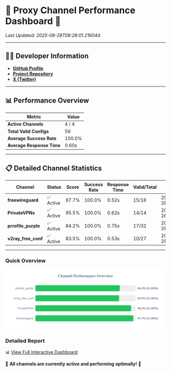 # 🌟 Proxy Channel Performance Dashboard 🌟

_Last Updated: 2025-08-28T08:28:01.216044_

---

## 👩‍💻 Developer Information

- **[GitHub Profile](https://github.com/4n0nymou3)**  
- **[Project Repository](https://github.com/4n0nymou3/multi-proxy-config-fetcher)**  
- **[X (Twitter)](https://x.com/4n0nymou3)**  

---

## 📊 Performance Overview

| Metric                | Value       |
|-----------------------|-------------|
| **Active Channels**   | 4 / 4       |
| **Total Valid Configs** | 56          |
| **Average Success Rate** | 100.0%      |
| **Average Response Time** | 0.60s       |

---

## 📋 Detailed Channel Statistics

| Channel          | Status     | Score  | Success Rate | Response Time | Valid/Total | Last Success               |
|------------------|------------|--------|--------------|---------------|-------------|----------------------------|
| **freewireguard**  | ✅ Active  | 97.7%  | 100.0% | 0.52s         | 15/16       | 2025-08-28T08:28:01.214204 |
| **PrivateVPNs**  | ✅ Active  | 95.5%  | 100.0% | 0.62s         | 14/14       | 2025-08-28T08:28:00.664653 |
| **prrofile_purple**  | ✅ Active  | 84.2%  | 100.0% | 0.75s         | 17/32       | 2025-08-28T08:27:59.423805 |
| **v2ray_free_conf**  | ✅ Active  | 83.5%  | 100.0% | 0.53s         | 10/27       | 2025-08-28T08:28:00.005743 |

---

### Quick Overview
<div align="center">
  <a href="https://raw.githubusercontent.com/nullluser/NullRepo/refs/heads/main/assets/channel_stats_chart.svg">
    <img src="https://raw.githubusercontent.com/nullluser/NullRepo/refs/heads/main/assets/channel_stats_chart.svg" alt="Source Performance Statistics" width="800">
  </a>
</div>

### Detailed Report
📊 [View Full Interactive Dashboard](https://htmlpreview.github.io/?https://github.com/nullluser/NullRepo/blob/main/assets/performance_report.html)

🎉 **All channels are currently active and performing optimally!** 🎉
